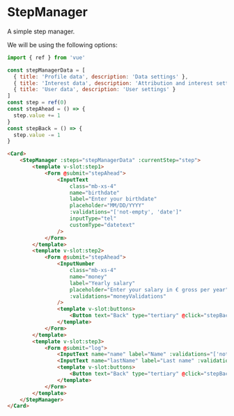 <script setup>
import { ref } from 'vue'
import Card from '../../../lib/components/info/Card.vue'
import Button from '../../../lib/components/interactive/Button.vue'
import StepManager from '../../../lib/components/interactive/StepManager.vue'
import Form from '../../../lib/components/form/Form.vue'
import InputText from '../../../lib/components/form/InputText.vue'
import InputNumber from '../../../lib/components/form/InputNumber.vue'

const stepManagerData = [
  { title: 'Profile data', description: 'Data settings' },
  { title: 'Interest data', description: 'Attribution and interest settings' },
  { title: 'User data', description: 'User settings' }
]
const step = ref(0)
const stepAhead = () => {
  step.value += 1
}
const stepBack = () => {
  step.value -= 1
}

const moneyValidations = ['not-empty', { name: 'min-value', params: [25000] }]

const log = (formData) => {
    console.log('formData', formData)
}
</script>

<style>
.vp-doc .step-manager__title,
.vp-doc .step-manager__description {
    line-height: 1.2;
    margin: 0;
}
</style>

# StepManager

A simple step manager.

We will be using the following options:

```js
import { ref } from 'vue'

const stepManagerData = [
  { title: 'Profile data', description: 'Data settings' },
  { title: 'Interest data', description: 'Attribution and interest settings' },
  { title: 'User data', description: 'User settings' }
]
const step = ref(0)
const stepAhead = () => {
  step.value += 1
}
const stepBack = () => {
  step.value -= 1
}
```

<div class="mb-xs-8" />

<Card>
    <StepManager :steps="stepManagerData" :currentStep="step">
        <template v-slot:step1>
            <Form @submit="stepAhead">
                <InputText
                    class="mb-xs-4"
                    name="birthdate"
                    label="Enter your birthdate"
                    placeholder="MM/DD/YYYY"
                    :validations="['not-empty', 'date']"
                    inputType="tel"
                    customType="datetext"
                />
            </Form>
        </template>
        <template v-slot:step2>
            <Form @submit="stepAhead">
                <InputNumber
                    class="mb-xs-4"
                    name="money"
                    label="Yearly salary"
                    placeholder="Enter your salary in € gross per year"
                    :validations="moneyValidations"
                />
                <template v-slot:buttons>
                    <Button text="Back" type="tertiary" @click="stepBack" />
                </template>
            </Form>
        </template>
        <template v-slot:step3>
            <Form @submit="log">
                <InputText class="mb-xs-4" name="name" label="Name" :validations="['not-empty']" />
                <InputText class="mb-xs-4" name="lastName" label="Last name" :validations="['not-empty']" />
                <template v-slot:buttons>
                    <Button text="Back" type="tertiary" @click="stepBack" />
                </template>
            </Form>
        </template>
    </StepManager>
</Card>

```html
<Card>
    <StepManager :steps="stepManagerData" :currentStep="step">
        <template v-slot:step1>
            <Form @submit="stepAhead">
                <InputText
                    class="mb-xs-4"
                    name="birthdate"
                    label="Enter your birthdate"
                    placeholder="MM/DD/YYYY"
                    :validations="['not-empty', 'date']"
                    inputType="tel"
                    customType="datetext"
                />
            </Form>
        </template>
        <template v-slot:step2>
            <Form @submit="stepAhead">
                <InputNumber
                    class="mb-xs-4"
                    name="money"
                    label="Yearly salary"
                    placeholder="Enter your salary in € gross per year"
                    :validations="moneyValidations"
                />
                <template v-slot:buttons>
                    <Button text="Back" type="tertiary" @click="stepBack" />
                </template>
            </Form>
        </template>
        <template v-slot:step3>
            <Form @submit="log">
                <InputText name="name" label="Name" :validations="['not-empty']" />
                <InputText name="lastName" label="Last name" :validations="['not-empty']" />
                <template v-slot:buttons>
                    <Button text="Back" type="tertiary" @click="stepBack" />
                </template>
            </Form>
        </template>
    </StepManager>
</Card>
```

<div class="mb-xs-8" />
